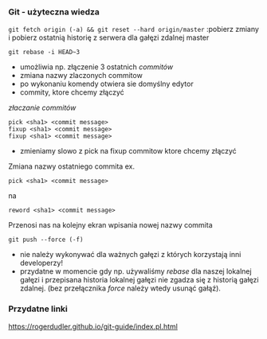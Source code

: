 ### Git - użyteczna wiedza
```git fetch origin (-a) && git reset --hard origin/master``` :pobierz zmiany i pobierz ostatnią historię z serwera dla gałęzi zdalnej master

```git rebase -i HEAD~3```
- umożliwia np. złączenie 3 ostatnich _commitów_ 
- zmiana nazwy zlaczonych commitow 
- po wykonaniu komendy otwiera sie domyślny edytor
- commity, ktore chcemy złączyć

*złaczanie commitów*
```
pick <sha1> <commit message>
fixup <sha1> <commit message>
fixup <sha1> <commit message>
```
- zmieniamy slowo z pick na fixup commitow ktore chcemy złączyć

Zmiana nazwy ostatniego commita ex.
```
pick <sha1> <commit message> 
```
na 
```
reword <sha1> <commit message> 
```
Przenosi nas na kolejny ekran wpisania nowej nazwy commita

```git push --force (-f)```
- nie należy wykonywać dla ważnych gałęzi z których korzystają inni developerzy! 
- przydatne w momencie gdy np. używaliśmy _rebase_ dla naszej lokalnej gałęzi i przepisana historia lokalnej gałęzi nie zgadza się z historią gałęzi zdalnej. (bez przełącznika _force_ należy wtedy usunąć gałąź). 


### Przydatne linki
https://rogerdudler.github.io/git-guide/index.pl.html
